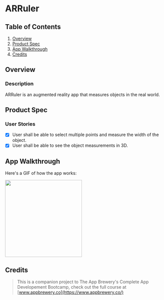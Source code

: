 # ARRuler

## Table of Contents
1. [Overview](#Overview)
2. [Product Spec](#Product-Spec)
3. [App Walkthrough](#App-Walkthrough)
4. [Credits](#Credits)

## Overview
### Description

ARRuler is an augmented reality app that measures objects in the real world.

## Product Spec
### User Stories

- [X] User shall be able to select multiple points and measure the width of the object.
- [X] User shall be able to see the object measurements in 3D.

## App Walkthrough

Here's a GIF of how the app works:

<img src="ADD_GIF_LINK" width=250><br>

## Credits

>This is a companion project to The App Brewery's Complete App Developement Bootcamp, check out the full course at [www.appbrewery.co](https://www.appbrewery.co/)
